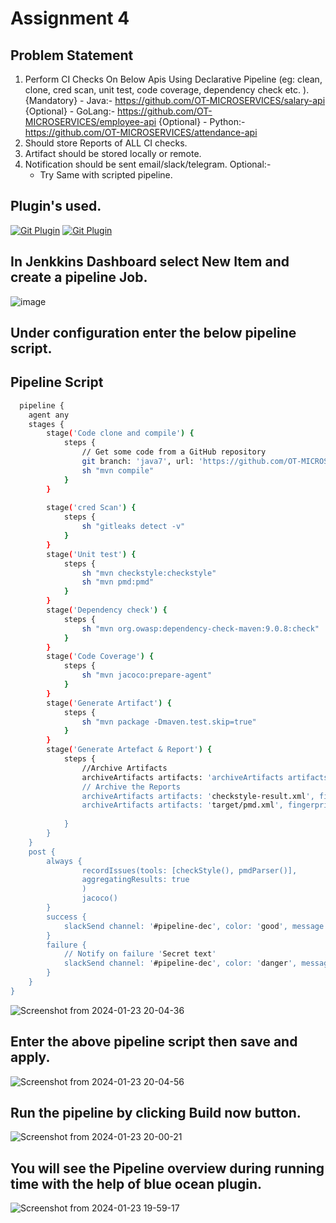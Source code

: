 # Assignment 4

## Problem Statement

1. Perform CI Checks On Below Apis Using Declarative Pipeline
    (eg: clean, clone, cred scan, unit test, code coverage, dependency check etc. ).
    {Mandatory} - Java:- https://github.com/OT-MICROSERVICES/salary-api
    {Optional}  - GoLang:- https://github.com/OT-MICROSERVICES/employee-api
    {Optional}  - Python:- https://github.com/OT-MICROSERVICES/attendance-api
3. Should store Reports of ALL CI checks.
4. Artifact should be stored locally or remote. 
4. Notification should be sent email/slack/telegram.
 Optional:- 
    - Try Same with scripted pipeline.

## Plugin's  used.

[![Git Plugin](https://img.shields.io/badge/Git-green.svg)](https://plugins.jenkins.io/git/)
[![Git Plugin](https://img.shields.io/badge/BlueOcean-red.svg)](https://plugins.jenkins.io/blueocean/)


## In Jenkkins Dashboard select New Item and create a pipeline Job.
![image](https://github.com/Kiran-dehlikar/test/assets/104997588/c844011f-dabc-42df-88b3-700c534c8d1a)

## Under configuration enter the below pipeline script.

## Pipeline Script


```bash
  pipeline {
    agent any
    stages {
        stage('Code clone and compile') {
            steps {
                // Get some code from a GitHub repository
                git branch: 'java7', url: 'https://github.com/OT-MICROSERVICES/salary-api.git'
                sh "mvn compile"
            }
        }
        
        stage('cred Scan') {
            steps {
                sh "gitleaks detect -v"
            }
        }
        stage('Unit test') {
            steps {
                sh "mvn checkstyle:checkstyle"
                sh "mvn pmd:pmd"
            }
        }
        stage('Dependency check') {
            steps {
                sh "mvn org.owasp:dependency-check-maven:9.0.8:check"
            }
        }
        stage('Code Coverage') {
            steps {
                sh "mvn jacoco:prepare-agent"
            }
        }
        stage('Generate Artifact') {
            steps {
                sh "mvn package -Dmaven.test.skip=true"
            }
        }
        stage('Generate Artefact & Report') {
            steps {
                //Archive Artifacts
                archiveArtifacts artifacts: 'archiveArtifacts artifacts: \'target/*.jar, target/*.war\'', followSymlinks: false
                // Archive the Reports
                archiveArtifacts artifacts: 'checkstyle-result.xml', fingerprint: true
                archiveArtifacts artifacts: 'target/pmd.xml', fingerprint: true
                
            }
        }
    }
    post {
        always {
                recordIssues(tools: [checkStyle(), pmdParser()],
                aggregatingResults: true
                )
                jacoco()
        }
        success {
            slackSend channel: '#pipeline-dec', color: 'good', message: "Job '${env.JOB_NAME}' Success!", teamDomain: 'kiran-workspacegroup', tokenCredentialId: 'df4374b7-51c5-4d43-8297-a5e1971ef969	'
        }
        failure {
            // Notify on failure 'Secret text'
            slackSend channel: '#pipeline-dec', color: 'danger', message: "Job '${env.JOB_NAME}' Failed!", teamDomain: 'kiran-workspacegroup', tokenCredentialId: 'df4374b7-51c5-4d43-8297-a5e1971ef969'
        }
    }
}
```

![Screenshot from 2024-01-23 20-04-36](https://github.com/Kiran-dehlikar/test/assets/104997588/2d9c3eb5-b281-4948-a058-eace9b9abcef)

## Enter the above pipeline script then save and apply.
![Screenshot from 2024-01-23 20-04-56](https://github.com/Kiran-dehlikar/test/assets/104997588/5822394a-1e3d-4e38-9a94-6483338dee30)

## Run the pipeline by clicking Build now button.
![Screenshot from 2024-01-23 20-00-21](https://github.com/Kiran-dehlikar/test/assets/104997588/7cfb8aaa-bf31-4954-8528-4755163fa72a)

## You will see the Pipeline overview during running time with the help of blue ocean plugin.
![Screenshot from 2024-01-23 19-59-17](https://github.com/Kiran-dehlikar/test/assets/104997588/7d11b3f8-03a1-4c12-9c7e-3d6da5039662)
